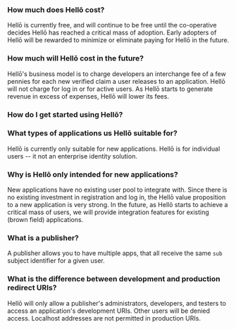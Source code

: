 

### How much does Hellō cost?
Hellō is currently free, and will continue to be free until the co-operative decides Hellō has reached a critical mass of adoption. Early adopters of Hellō will be rewarded to minimize or eliminate paying for Hellō in the future.

### How much will Hellō cost in the future?
Hellō's business model is to charge developers an interchange fee of a few pennies for each new verified claim a user releases to an application. Hellō will not charge for log in or for active users. As Hellō starts to generate revenue in excess of expenses, Hellō will lower its fees.

### How do I get started using Hellō?

### What types of applications us Hellō suitable for?

Hellō is currently only suitable for new applications. Hellō is for individual users -- it not an enterprise identity solution. 

### Why is Hellō only intended for new applications?

New applications have no existing user pool to integrate with. Since there is no existing investment in registration and log in, the Hellō value proposition to a new application is very strong. In the future, as Hellō starts to achieve a critical mass of users, we will provide integration features for existing (brown field) applications.

### What is a publisher?

A publisher allows you to have multiple apps, that all receive the same `sub` subject identifier for a given user.

### What is the difference between development and production redirect URIs?

Hellō will only allow a publisher's administrators, developers, and testers to access an application's development URIs. Other users will be denied access. Localhost addresses are not permitted in production URIs.
